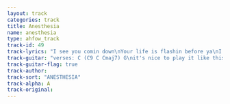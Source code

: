 ```yaml
---
layout: track
categories: track
title: Anesthesia
name: anesthesia
type: ahfow_track
track-id: 49
track-lyrics: "I see you comin down\nYour life is flashin before ya\nI see you comin round\nYou're talking over and over\n\nYou know I tried to please ya\nYou're under anesthesia\n\nI see you comin down\nToo bad there's nothing left over\nI don't know what you mean\nYou're talkin over and over\n\nYou know I tried to please ya\nYou're under anesthesia\n\nYou know I tried to please ya\nYou're under anesthesia\n\nI see you wakin up\nAnd now the day is upon ya\nThe party's over now\nYou're talkin over and over\n\nYou know I tried to please ya\nYou're under anesthesia"
track-guitar: "verses: C (C9 C Cmaj7) G\nit's nice to play it like this so you don't have to stop and pick\nchange: D C\n(provided by brad)"
track-guitar-flag: true
track-author: 
track-sort: "ANESTHESIA"
track-alpha: A
track-original: 
---
```

